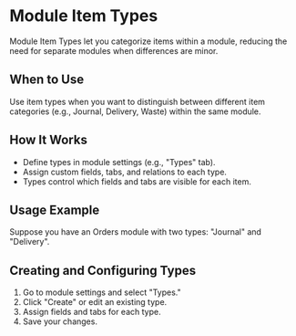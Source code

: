 # Module Item Types

Module Item Types let you categorize items within a module, reducing the need for separate modules when differences are minor.

## When to Use
Use item types when you want to distinguish between different item categories (e.g., Journal, Delivery, Waste) within the same module.

## How It Works
- Define types in module settings (e.g., "Types" tab).
- Assign custom fields, tabs, and relations to each type.
- Types control which fields and tabs are visible for each item.

## Usage Example
Suppose you have an Orders module with two types: "Journal" and "Delivery".

## Creating and Configuring Types
1. Go to module settings and select "Types."
2. Click "Create" or edit an existing type.
3. Assign fields and tabs for each type.
4. Save your changes.
